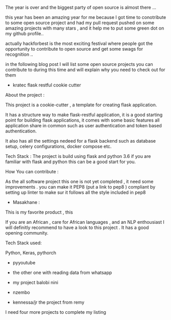 The year is over and the biggest party of open source is almost there ...

this year has been an amazing year for me because I got time to conotribute to some open source project and had my pull request pushed on some amazing projects with many stars , and it help me to put some green dot on my github profile..

actually hackforbest is the most exciting festival where people got the opportunity to contribute to open source and get some swags for recognition ..

in the following blog post I will list some open source projects you can contribute to during this time and will explain why you need to check out for them

- kratec flask restful cookie cutter

About the project :

This project is a cookie-cutter , a template for creating flask application.

It has a structure way to make flask-restful application, it is a good starting point for building flask applications, it comes with some basic features all application share in common such as user authentication and token based authentication.

It also has all the settings nedeed for a flask backend such as database setup, celery configurations, docker compose etc.

Tech Stack : The project is build using flask and python 3.6 if you are familiar with flask and python this can be a good start for you.

How You can contribute :

As the all software project this one is not yet completed , it need some improvements . you can make it PEP8 (put a link to pep8 ) compliant by setting up linter to make sur it follows all the style included in pep8


- Masakhane :

This is my favorite product , this 

If you are an African , care for African languages , and an NLP enthousiast I will definitly recommend to have a look to this project . It has a good opening community.

Tech Stack used:

Python, Keras, pythorch

- pyyoutube 

- the other one with reading data from whatsapp

- my project balobi nini 

- nzembo
- kennessa/jr the project from remy

I need four more projects to complete my listing 
